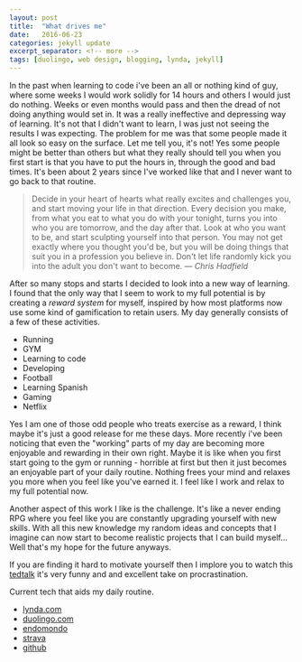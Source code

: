 ```yaml
---
layout: post
title:  "What drives me"
date:   2016-06-23
categories: jekyll update
excerpt_separator: <!-- more -->
tags: [duolingo, web design, blogging, lynda, jekyll]
---
```


In the past when learning to code i've been an all or nothing kind of guy, where some weeks I would work solidly for 14 hours and others I would just do nothing.  <!-- more --> Weeks or even months would pass and then the dread of not doing anything would set in. It was a really ineffective and depressing way of learning. It's not that I didn't want to learn, I was just not seeing the results I was expecting. The problem for me was that some people made it all look so easy on the surface. Let me tell you, it's not! Yes some people might be better than others but what they really should tell you when you first start is that you have to put the hours in, through the good and bad times. It's been about 2 years since I've worked like that and I never want to go back to that routine.

>Decide in your heart of hearts what really excites and challenges you, and start moving your life in that direction. Every decision you make, from what you eat to what you do with your tonight, turns you into who you are tomorrow, and the day after that. Look at who you want to be, and start sculpting yourself into that person. You may not get exactly where you thought you'd be, but you will be doing things that suit you in a profession you believe in. Don't let life randomly kick you into the adult you don't want to become.
><cite>&mdash; Chris Hadfield</cite>

 After so many stops and starts I decided to look into a new way of learning. I found that the only way that I seem to work to my full potential is by creating a *reward system* for myself, inspired by how most platforms now use some kind of gamification to retain users.  My day generally consists of a few of these activities.

* Running
* GYM
* Learning to code
* Developing
* Football
* Learning Spanish
* Gaming
* Netflix

Yes I am one of those odd people who treats exercise as a reward, I think maybe it's just a good release for me these days. More recently i've been noticing that even the "working" parts of my day are becoming more enjoyable and rewarding in their own right. Maybe it is like when you first start going to the gym or running - horrible at first but then it just becomes an enjoyable part of your daily routine. Nothing frees your mind and relaxes you more when you feel like you've earned it. I feel like I work and relax to my full potential now.

Another aspect of this work I like is the challenge. It's like a never ending RPG where you feel like you are constantly upgrading yourself with new skills. With all this new knowledge my random ideas and concepts that I imagine can now start to become realistic projects that I can build myself... Well that's my hope for the future anyways.   

If you are finding it hard to motivate yourself then I implore you to watch this [tedtalk](https://youtu.be/arj7oStGLkU) it's very funny and and excellent take on procrastination.

Current tech that aids my daily routine.

* [lynda.com](http://www.lynda.com "lynda.com")
* [duolingo.com](http://www.duolingo.com "duolingo.com")
* [endomondo](http://www.endomondo.com "endomondo.com")
* [strava](https://www.strava.com/athletes/1617782 "strava.com")
* [github](http://www.github.com/paulkennethkent)
